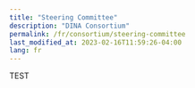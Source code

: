 ```yaml
---
title: "Steering Committee"
description: "DINA Consortium"
permalink: /fr/consortium/steering-committee
last_modified_at: 2023-02-16T11:59:26-04:00
lang: fr
---
```


TEST
